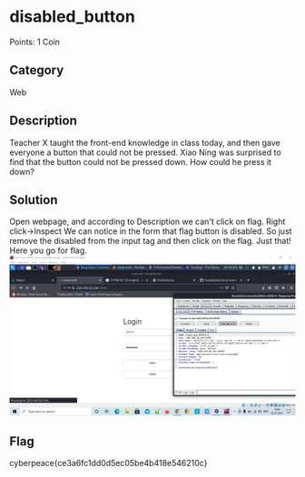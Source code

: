 # disabled_button
Points: 1 Coin

## Category
Web

## Description
Teacher X taught the front-end knowledge in class today, and then gave everyone a button that could not be pressed. 
Xiao Ning was surprised to find that the button could not be pressed down. How could he press it down?

## Solution
Open webpage, and according to Description we can't click on flag.
Right click->Inspect
We can notice in the form that flag button is disabled.
So just remove the disabled from the input tag and then click on the flag.
Just that! Here you go for flag.
![capture request in burpsuite](https://github.com/janki2709/xctf.org.cn/blob/master/Exercise/Web/weak_auth/weak_auth.png)  

## Flag
cyberpeace{ce3a6fc1dd0d5ec05be4b418e546210c}
